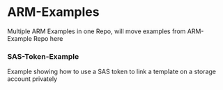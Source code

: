 # ARM-Examples
Multiple ARM Examples in one Repo, will move examples from ARM-Example Repo here

### SAS-Token-Example
Example showing how to use a SAS token to link a template on a storage account privately